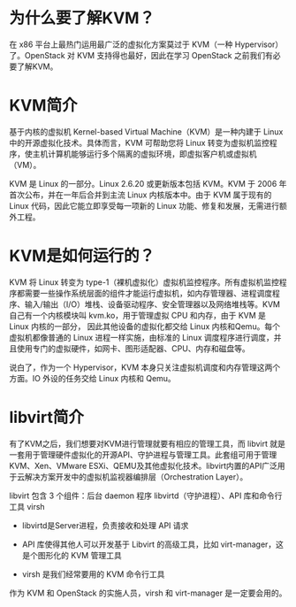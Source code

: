 
# 为什么要了解KVM？

在 x86 平台上最热门运用最广泛的虚拟化方案莫过于 KVM（一种 Hypervisor） 了。OpenStack 对 KVM 支持得也最好，因此在学习 OpenStack 之前我们有必要了解KVM。

# KVM简介

基于内核的虚拟机 Kernel-based Virtual Machine（KVM）是一种内建于 Linux 中的开源虚拟化技术。具体而言，KVM 可帮助您将 Linux 转变为虚拟机监控程序，使主机计算机能够运行多个隔离的虚拟环境，即虚拟客户机或虚拟机（VM）。

KVM 是 Linux 的一部分。Linux 2.6.20 或更新版本包括 KVM。KVM 于 2006 年首次公布，并在一年后合并到主流 Linux 内核版本中。由于 KVM 属于现有的 Linux 代码，因此它能立即享受每一项新的 Linux 功能、修复和发展，无需进行额外工程。

# KVM是如何运行的？

KVM 将 Linux 转变为 type-1（裸机虚拟化）虚拟机监控程序。所有虚拟机监控程序都需要一些操作系统层面的组件才能运行虚拟机，如内存管理器、进程调度程序、输入/输出（I/O）堆栈、设备驱动程序、安全管理器以及网络堆栈等。KVM自己有一个内核模块叫 kvm.ko，用于管理虚拟 CPU 和内存，由于 KVM 是 Linux 内核的一部分， 因此其他设备的虚拟化都交给 Linux 内核和Qemu。每个虚拟机都像普通的 Linux 进程一样实施，由标准的 Linux 调度程序进行调度，并且使用专门的虚拟硬件，如网卡、图形适配器、CPU、内存和磁盘等。

说白了，作为一个 Hypervisor，KVM 本身只关注虚拟机调度和内存管理这两个方面。IO 外设的任务交给 Linux 内核和 Qemu。

# libvirt简介

有了KVM之后，我们想要对KVM进行管理就要有相应的管理工具，而 libvirt 就是一套用于管理硬件虚拟化的开源API、守护进程与管理工具。此套组可用于管理KVM、Xen、VMware ESXi、QEMU及其他虚拟化技术。libvirt内置的API广泛用于云解决方案开发中的虚拟机监视器编排层（Orchestration Layer）。

libvirt 包含 3 个组件：后台 daemon 程序 libvirtd（守护进程）、API 库和命令行工具 virsh

- libvirtd是Server进程，负责接收和处理 API 请求

- API 库使得其他人可以开发基于 Libvirt 的高级工具，比如 virt-manager，这是个图形化的 KVM 管理工具

- virsh 是我们经常要用的 KVM 命令行工具

作为 KVM 和 OpenStack 的实施人员，virsh 和 virt-manager 是一定要会用的。
